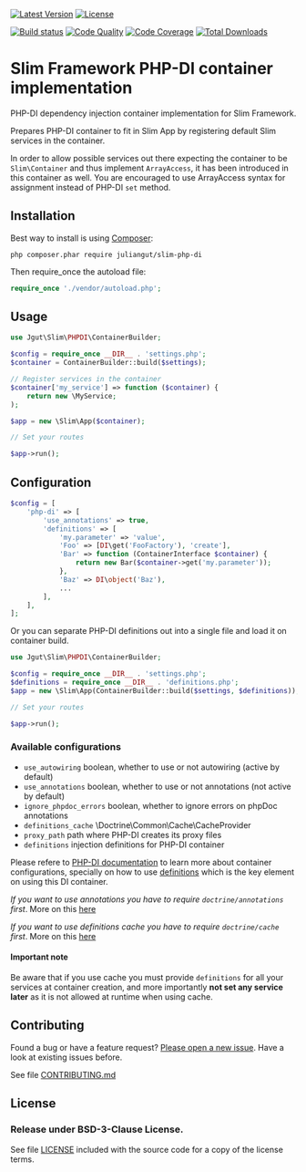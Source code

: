 [![Latest Version](https://img.shields.io/packagist/vpre/juliangut/slim-php-di.svg?style=flat-square)](https://packagist.org/packages/juliangut/slim-php-di)
[![License](https://img.shields.io/packagist/l/juliangut/slim-php-di.svg?style=flat-square)](https://github.com/juliangut/slim-php-di/blob/master/LICENSE)

[![Build status](https://img.shields.io/travis/juliangut/slim-php-di.svg?style=flat-square)](https://travis-ci.org/juliangut/slim-php-di)
[![Code Quality](https://img.shields.io/scrutinizer/g/juliangut/slim-php-di.svg?style=flat-square)](https://scrutinizer-ci.com/g/juliangut/slim-php-di)
[![Code Coverage](https://img.shields.io/scrutinizer/coverage/g/juliangut/slim-php-di.svg?style=flat-square)](https://scrutinizer-ci.com/g/juliangut/slim-php-di)
[![Total Downloads](https://img.shields.io/packagist/dt/juliangut/slim-php-di.svg?style=flat-square)](https://packagist.org/packages/juliangut/slim-php-di)

# Slim Framework PHP-DI container implementation

PHP-DI dependency injection container implementation for Slim Framework.

Prepares PHP-DI container to fit in Slim App by registering default Slim services in the container.

In order to allow possible services out there expecting the container to be `Slim\Container` and thus implement `ArrayAccess`, it has been introduced in this container as well. You are encouraged to use ArrayAccess syntax for assignment instead of PHP-DI `set` method.

## Installation

Best way to install is using [Composer](https://getcomposer.org/):

```
php composer.phar require juliangut/slim-php-di
```

Then require_once the autoload file:

```php
require_once './vendor/autoload.php';
```

## Usage

```php
use Jgut\Slim\PHPDI\ContainerBuilder;

$config = require_once __DIR__ . 'settings.php';
$container = ContainerBuilder::build($settings);

// Register services in the container
$container['my_service'] => function ($container) {
    return new \MyService;
);

$app = new \Slim\App($container);

// Set your routes

$app->run();
```

## Configuration

```php
$config = [
    'php-di' => [
        'use_annotations' => true,
        'definitions' => [
            'my.parameter' => 'value',
            'Foo' => [DI\get('FooFactory'), 'create'],
            'Bar' => function (ContainerInterface $container) {
                return new Bar($container->get('my.parameter'));
            },
            'Baz' => DI\object('Baz'),
            ...
        ],
    ],
];
```

Or you can separate PHP-DI definitions out into a single file and load it on container build.

```php
use Jgut\Slim\PHPDI\ContainerBuilder;

$config = require_once __DIR__ . 'settings.php';
$definitions = require_once __DIR__ . 'definitions.php';
$app = new \Slim\App(ContainerBuilder::build($settings, $definitions));

// Set your routes

$app->run();
```

### Available configurations

* `use_autowiring` boolean, whether to use or not autowiring (active by default)
* `use_annotations` boolean, whether to use or not annotations (not active by default)
* `ignore_phpdoc_errors` boolean, whether to ignore errors on phpDoc annotations
* `definitions_cache` \Doctrine\Common\Cache\CacheProvider
* `proxy_path` path where PHP-DI creates its proxy files
* `definitions` injection definitions for PHP-DI container

Please refere to [PHP-DI documentation](http://php-di.org/doc/) to learn more about container configurations,
specially on how to use [definitions](http://php-di.org/doc/definition.html) which is the key element on using this DI container.

*If you want to use annotations you have to require `doctrine/annotations` first*. More on this [here](http://php-di.org/doc/annotations.html)

*If you want to use definitions cache you have to require `doctrine/cache` first*. More on this [here](http://php-di.org/doc/performances.html)

#### Important note

Be aware that if you use cache you must provide `definitions` for all your services at container creation, and more importantly **not set any service later** as it is not allowed at runtime when using cache.

## Contributing

Found a bug or have a feature request? [Please open a new issue](https://github.com/juliangut/slim-php-di/issues). Have a look at existing issues before.

See file [CONTRIBUTING.md](https://github.com/juliangut/slim-php-di/blob/master/CONTRIBUTING.md)

## License

### Release under BSD-3-Clause License.

See file [LICENSE](https://github.com/juliangut/slim-php-di/blob/master/LICENSE) included with the source code for a copy of the license terms.

